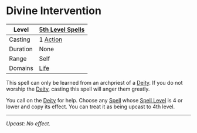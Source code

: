 # Divine Intervention

| Level    | [5th Level Spells](5th%20Level%20Spells.md)                           |
| -------- | --------------------------------------------------------------------- |
| Casting  | 1 [Action](../../../../Game%20Procedures/Core%20Procedures/Action.md) |
| Duration | None                                                                  |
| Range    | Self                                                                  |
| Domains  | [Life](../../Spell%20Domains/Life.md)                                 |

This spell can only be learned from an archpriest of a [Deity](../../../Deities.md). If you do not worship the [Deity](../../../Deities.md), casting this spell will anger them greatly.

You call on the [Deity](../../../Deities.md) for help. Choose any [Spell](../../../Spells.md) whose [Spell Level](../../Spell%20Level.md) is 4 or lower and copy its effect. You can treat it as being upcast to 4th level.

---
*Upcast: No effect.*
